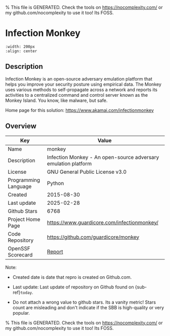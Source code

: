
% This file is GENERATED. Check the tools on https://nocomplexity.com/ or my github.com/nocomplexity to use it too! Its FOSS. 

# Infection Monkey


```{image} https://github.com/guardicore/monkey/raw/develop/docs/static/images/monkey-iv.png 
:width: 200px 
:align: center 
```

## Description 

Infection Monkey is an open-source adversary emulation platform that helps you improve your security posture using empirical data. The Monkey uses various methods to self-propagate across a network and reports its activities to a centralized command and control server known as the Monkey Island.  You know, like malware, but  safe.

Home page for this solution: https://www.akamai.com/infectionmonkey 

## Overview 

| Key | Value |
| --- | --- |
| Name | monkey |
| Description | Infection Monkey - An open-source adversary emulation platform |
| License | GNU General Public License v3.0 |
| Programming Language | Python |
| Created | 2015-08-30 |
| Last update | 2025-02-28 |
| Github Stars | 6768 |
| Project Home Page | https://www.guardicore.com/infectionmonkey/ |
| Code Repository | https://github.com/guardicore/monkey |
| OpenSSF Scorecard | [Report](https://securityscorecards.dev/viewer/?uri=github.com/guardicore/monkey) |

Note:
 - Created date is date that repro is created on Github.com. 

- Last update: Last update of repository on Github found on {sub-ref}`today`. 

- Do not attach a wrong value to github stars. Its a vanity metric! Stars count are misleading and 
don't indicate if the SBB is high-quality or very popular.

% This file is GENERATED. Check the tools on https://nocomplexity.com/ or my github.com/nocomplexity to use it too! Its FOSS. 

